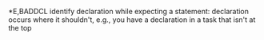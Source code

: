 *E,BADDCL identify declaration while expecting a statement: declaration occurs where it shouldn't, e.g., you have a declaration in a task that isn't at the top